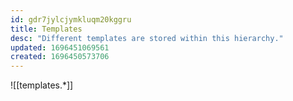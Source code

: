 ```yaml
---
id: gdr7jylcjymkluqm20kggru
title: Templates
desc: "Different templates are stored within this hierarchy."
updated: 1696451069561
created: 1696450573706
---
```


![[templates.*]]
